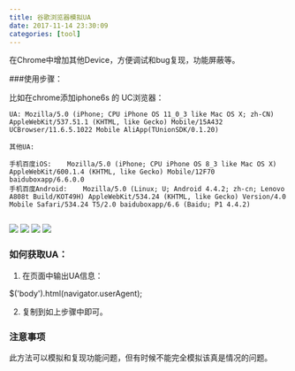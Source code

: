 ```yaml
---
title: 谷歌浏览器模拟UA
date: 2017-11-14 23:30:09
categories: [tool]
---
```


在Chrome中增加其他Device，方便调试和bug复现，功能屏蔽等。

###使用步骤：

比如在chrome添加iphone6s 的 UC浏览器：

```
UA: Mozilla/5.0 (iPhone; CPU iPhone OS 11_0_3 like Mac OS X; zh-CN) AppleWebKit/537.51.1 (KHTML, like Gecko) Mobile/15A432 UCBrowser/11.6.5.1022 Mobile AliApp(TUnionSDK/0.1.20)

其他UA:

手机百度iOS:	Mozilla/5.0 (iPhone; CPU iPhone OS 8_3 like Mac OS X) AppleWebKit/600.1.4 (KHTML, like Gecko) Mobile/12F70 baiduboxapp/6.6.0.0
手机百度Android:	Mozilla/5.0 (Linux; U; Android 4.4.2; zh-cn; Lenovo A808t Build/KOT49H) AppleWebKit/534.24 (KHTML, like Gecko) Version/4.0 Mobile Safari/534.24 T5/2.0 baiduboxapp/6.6 (Baidu; P1 4.4.2)


```

<img src="{{ site.imgurl }}/normal/ua1.png">
<img src="{{ site.imgurl }}/normal/ua2.png">
<img src="{{ site.imgurl }}/normal/ua3.png">
<img src="{{ site.imgurl }}/normal/ua4.png">


### 如何获取UA：

1. 在页面中输出UA信息：

$('body').html(navigator.userAgent);

2. 复制到如上步骤中即可。

### 注意事项

此方法可以模拟和复现功能问题，但有时候不能完全模拟该真是情况的问题。